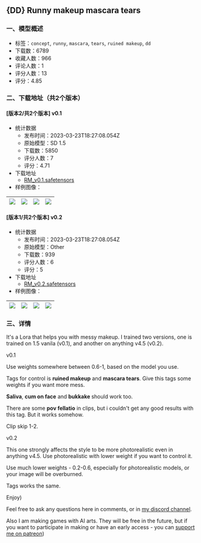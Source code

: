 ## {DD} Runny makeup mascara tears
### 一、模型概述

- 标签：`concept`, `runny`, `mascara`, `tears`, `ruined makeup`, `dd`
- 下载数：6789
- 收藏人数：966
- 评论人数：1
- 评分人数：13
- 评分：4.85

### 二、下载地址（共2个版本）

#### [版本2/共2个版本] v0.1

- 统计数据
  - 发布时间：2023-03-23T18:27:08.054Z
  - 原始模型：SD 1.5
  - 下载数：5850
  - 评分人数：7
  - 评分：4.71
- 下载地址
  - [RM_v0.1.safetensors](https://civitai.com/api/download/models/26322)
- 样例图像：

| <img src="https://image.civitai.com/xG1nkqKTMzGDvpLrqFT7WA/598af34e-637e-4758-550f-f8625d911800/width=450/289746.jpeg" /> | <img src="https://image.civitai.com/xG1nkqKTMzGDvpLrqFT7WA/ac7d8114-685d-46b5-1325-61ee45c57100/width=450/289757.jpeg" /> | <img src="https://image.civitai.com/xG1nkqKTMzGDvpLrqFT7WA/b4bf1e7f-0f62-4ba6-09c4-1f12ee0f4e00/width=450/289756.jpeg" /> | <img src="https://image.civitai.com/xG1nkqKTMzGDvpLrqFT7WA/dac79115-ab78-4d9e-c847-c741f17ef500/width=450/289755.jpeg" /> |
| ---- | ---- | ---- | ---- |

#### [版本1/共2个版本] v0.2

- 统计数据
  - 发布时间：2023-03-23T18:27:08.054Z
  - 原始模型：Other
  - 下载数：939
  - 评分人数：6
  - 评分：5
- 下载地址
  - [RM_v0.2.safetensors](https://civitai.com/api/download/models/26323)
- 样例图像：

| <img src="https://image.civitai.com/xG1nkqKTMzGDvpLrqFT7WA/97b0e592-bf1f-47a1-dcaa-67cef3039000/width=450/289771.jpeg" /> | <img src="https://image.civitai.com/xG1nkqKTMzGDvpLrqFT7WA/ec2adcd5-373b-4a17-3dbb-664b0c9da300/width=450/289770.jpeg" /> | <img src="https://image.civitai.com/xG1nkqKTMzGDvpLrqFT7WA/25360239-72d1-40ee-ff5f-715acb915a00/width=450/289769.jpeg" /> | <img src="https://image.civitai.com/xG1nkqKTMzGDvpLrqFT7WA/fea5462f-3d19-44da-3ea2-d1d24b61c100/width=450/289768.jpeg" /> |
| ---- | ---- | ---- | ---- |


### 三、详情
<p>It's a Lora that helps you with messy makeup. I trained two versions, one is trained on 1.5 vanila (v0.1), and another on anything v4.5 (v0.2).</p><p>v0.1</p><p>Use weights somewhere between 0.6-1, based on the model you use.</p><p>Tags for control is <strong>ruined makeup</strong> and <strong>mascara tears</strong>. Give this tags some weights if you want more mess.</p><p><strong>Saliva</strong>, <strong>cum on face</strong> and <strong>bukkake </strong>should work too.</p><p>There are some <strong>pov fellatio</strong> in clips, but i couldn't get any good results with this tag. But it works somehow.</p><p>Clip skip 1-2.</p><p>v0.2</p><p>This one strongly affects the style to be more photorealistic even in anything v4.5. Use photorealistic with lower weight if you want to control it.</p><p>Use much lower weights - 0.2-0.6, especially for photorealistic models, or your image will be overburned.</p><p>Tags works the same.</p><p>Enjoy)</p><p>Feel free to ask any questions here in comments, or in <a target="_blank" rel="ugc" href="https://discord.gg/9My32sKEAK">my discord channel</a>.</p><p>Also I am making games with AI arts. They will be free in the future, but if you want to participate in making or have an early access - you can <a target="_blank" rel="ugc" href="https://www.patreon.com/aDDont">support me on patreon</a>)</p>